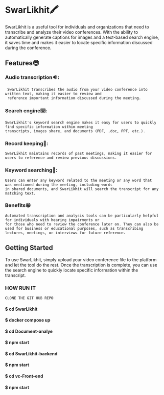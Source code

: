 # SwarLikhit🖍️
SwarLikhit is a useful tool for individuals and organizations that need to transcribe and analyze their video conferences. With the ability to automatically generate captions for images and a text-based search engine, it saves time and makes it easier to locate specific information discussed during the conference.

## Features😎

### Audio transcription🔉: 
     SwarLikhit transcribes the audio from your video conference into written text, making it easier to review and 
     reference important information discussed during the meeting.

### Search engine⌨️: 
    SwarLikhit's keyword search engine makes it easy for users to quickly find specific information within meeting 
    transcripts, images share, and documents (PDF, .doc, PPT, etc.).

### Record keeping📑: 
    SwarLikhit maintains records of past meetings, making it easier for users to reference and review previous discussions.

### Keyword searching🤖: 
    Users can enter any keyword related to the meeting or any word that was mentioned during the meeting, including words 
    in shared documents, and SwarLikhit will search the transcript for any matching text.

### Benefits😁
    Automated transcription and analysis tools can be particularly helpful for individuals with hearing impairments or 
    for those who need to review the conference later on. They can also be used for business or educational purposes, such as transcribing 
    lectures, meetings, or interviews for future reference.

## Getting Started
  To use SwarLikhit, simply upload your video conference file to the platform and let the tool do the rest. Once the
  transcription is complete, you can use the search engine to quickly locate specific information within the transcript.
  
### HOW RUN IT
    CLONE THE GIT HUB REPO
    
#### $ cd SwarLikhit
#### $ docker compose up
#### $ cd Document-analye
#### $ npm start
#### $ cd SwarLikhit-backend
#### $ npm start
#### $ cd vc-Front-end
#### $ npm start
    
    

    
